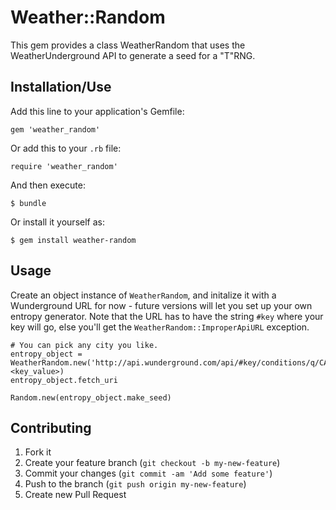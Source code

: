 # Weather::Random

This gem provides a class WeatherRandom that uses the WeatherUnderground API to generate a seed for a "T"RNG.

## Installation/Use

Add this line to your application's Gemfile:

    gem 'weather_random'

Or add this to your `.rb` file:

    require 'weather_random'

And then execute:

    $ bundle

Or install it yourself as:

    $ gem install weather-random

## Usage

Create an object instance of `WeatherRandom`, and initalize it with a Wunderground URL for now - future versions will let you set up your own entropy generator. Note that the URL has to have the string `#key` where your key will go, else you'll get the `WeatherRandom::ImproperApiURL` exception.

    # You can pick any city you like.
    entropy_object = WeatherRandom.new('http://api.wunderground.com/api/#key/conditions/q/CA/San_Francisco.json', <key_value>)
    entropy_object.fetch_uri

    Random.new(entropy_object.make_seed)

## Contributing

1. Fork it
2. Create your feature branch (`git checkout -b my-new-feature`)
3. Commit your changes (`git commit -am 'Add some feature'`)
4. Push to the branch (`git push origin my-new-feature`)
5. Create new Pull Request
